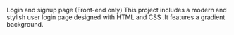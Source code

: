 Login and signup page (Front-end only)
This project includes a modern and stylish user login page designed with HTML and CSS .It features a gradient background.
